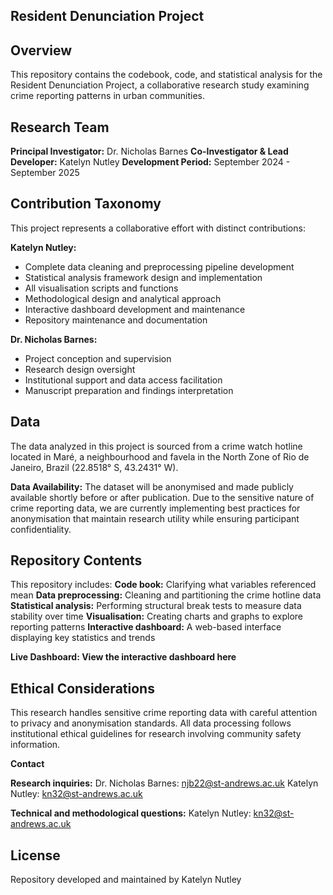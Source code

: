 ## Resident Denunciation Project ##

## Overview ## 
This repository contains the codebook, code, and statistical analysis for the Resident Denunciation Project, a collaborative research study examining crime reporting patterns in urban communities.

## Research Team ##
**Principal Investigator:** Dr. Nicholas Barnes
**Co-Investigator & Lead Developer:** Katelyn Nutley
**Development Period:** September 2024 - September 2025

## Contribution Taxonomy ## 

This project represents a collaborative effort with distinct contributions:

**Katelyn Nutley:**

* Complete data cleaning and preprocessing pipeline development
* Statistical analysis framework design and implementation
* All visualisation scripts and functions
* Methodological design and analytical approach
* Interactive dashboard development and maintenance
* Repository maintenance and documentation

**Dr. Nicholas Barnes:**

* Project conception and supervision
* Research design oversight
* Institutional support and data access facilitation
* Manuscript preparation and findings interpretation

## Data ## 
The data analyzed in this project is sourced from a crime watch hotline located in Maré, a neighbourhood and favela in the North Zone of Rio de Janeiro, Brazil (22.8518° S, 43.2431° W).

**Data Availability:** The dataset will be anonymised and made publicly available shortly before or after publication. Due to the sensitive nature of crime reporting data, we are currently implementing best practices for anonymisation that maintain research utility while ensuring participant confidentiality.

## Repository Contents ##

This repository includes:
**Code book:** Clarifying what variables referenced mean
**Data preprocessing:** Cleaning and partitioning the crime hotline data
**Statistical analysis:** Performing structural break tests to measure data stability over time
**Visualisation:** Creating charts and graphs to explore reporting patterns
**Interactive dashboard:** A web-based interface displaying key statistics and trends

**Live Dashboard: View the interactive dashboard here**

## Ethical Considerations ##

This research handles sensitive crime reporting data with careful attention to privacy and anonymisation standards. All data processing follows institutional ethical guidelines for research involving community safety information.

**Contact**

**Research inquiries:**
Dr. Nicholas Barnes: njb22@st-andrews.ac.uk
Katelyn Nutley: kn32@st-andrews.ac.uk

**Technical and methodological questions:**
Katelyn Nutley: kn32@st-andrews.ac.uk

## License ##
Repository developed and maintained by Katelyn Nutley
